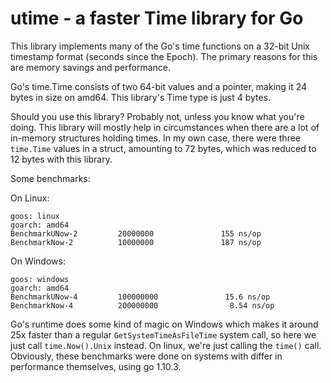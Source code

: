 # utime - a faster Time library for Go

This library implements many of the Go's time functions on a 32-bit Unix timestamp format (seconds since the Epoch). The primary reasons for this are memory savings and performance.

Go's time.Time consists of two 64-bit values and a pointer, making it 24 bytes in size on amd64. This library's Time type is just 4 bytes.

Should you use this library? Probably not, unless you know what you're doing. This library will mostly help in circumstances when there are a lot of in-memory structures holding times. In my own case, there were three `time.Time` values in a struct, amounting to 72 bytes, which was reduced to 12 bytes with this library.

Some benchmarks:

On Linux:
```
goos: linux
goarch: amd64
BenchmarkUNow-2         20000000               155 ns/op
BenchmarkNow-2          10000000               187 ns/op
```

On Windows:
```
goos: windows
goarch: amd64
BenchmarkUNow-4         100000000               15.6 ns/op
BenchmarkNow-4          200000000                8.54 ns/op
```

Go's runtime does some kind of magic on Windows which makes it around 25x faster than a regular `GetSystemTimeAsFileTime` system call, so here we just call `time.Now().Unix` instead. On linux, we're just calling the `time()` call. Obviously, these benchmarks were done on systems with differ in performance themselves, using go 1.10.3.